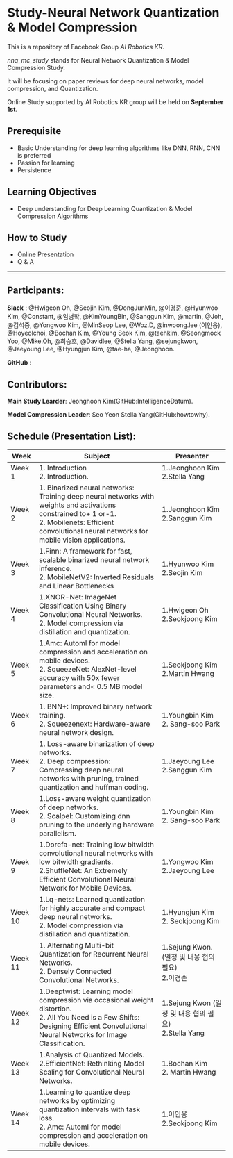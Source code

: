 # Study-Neural Network Quantization & Model Compression

This is a repository of Facebook Group *AI Robotics KR*.<br>

*nnq_mc_study* stands for Neural Network Quantization &amp; Model Compression Study.

It will be focusing on paper reviews for deep neural networks, model compression, and Quantization.

Online Study supported by AI Robotics KR group will be held on **September 1st**.

## Prerequisite

- Basic Understanding for deep learning algorithms like DNN, RNN, CNN is preferred
- Passion for learning
- Persistence


## Learning Objectives

- Deep understanding for Deep Learning Quantization & Model Compression Algorithms


## How to Study

- Online Presentation
- Q & A

---
## Participants:

**Slack** : @Hwigeon Oh, @Seojin Kim, @DongJunMin, @이경준, @Hyunwoo Kim, @Constant, @임병학, @KimYoungBin, @Sanggun Kim, @martin, @Joh, @김석중, @Yongwoo Kim, @MinSeop Lee, @Woz.D, @inwoong.lee (이인웅), @Hoyeolchoi, @Bochan Kim, @Young Seok Kim, @taehkim, @Seongmock Yoo, @Mike.Oh, @최승호, @Davidlee, @Stella Yang, @sejungkwon, @Jaeyoung Lee, @Hyungjun Kim, @tae-ha, @Jeonghoon.

**GitHub** : 

## Contributors:

**Main Study Learder**: Jeonghoon Kim(GitHub:IntelligenceDatum).

**Model Compression Leader**: Seo Yeon Stella Yang(GitHub:howtowhy).

## Schedule (Presentation List):

| Week         | Subject                                                                                            | Presenter       |
|--------------|----------------------------------------------------------------------------------------------------|-----------------|
| Week 1  |1. Introduction <br /> 2. Introduction. |  1.Jeonghoon Kim<br />2.Stella Yang|
| Week 2  |1. Binarized neural networks: Training deep neural networks with weights and activations constrained to+ 1 or-1.<br /> 2. Mobilenets: Efficient convolutional neural networks for mobile vision applications. |1.Jeonghoon Kim<br />2.Sanggun Kim|
| Week 3  |1.Finn: A framework for fast, scalable binarized neural network inference.<br />2. MobileNetV2: Inverted Residuals and Linear Bottlenecks| 1.Hyunwoo Kim<br />2.Seojin Kim  |
| Week 4  |1.XNOR-Net: ImageNet Classification Using Binary Convolutional Neural Networks.<br />2. Model compression via distillation and quantization. |1.Hwigeon Oh<br />2.Seokjoong Kim |
| Week 5  |1.Amc: Automl for model compression and acceleration on mobile devices.<br />2. SqueezeNet: AlexNet-level accuracy with 50x fewer parameters and< 0.5 MB model size. |1.Seokjoong Kim<br /> 2.Martin Hwang|
| Week 6  |1. BNN+: Improved binary network training.<br />	2. Squeezenext: Hardware-aware neural network design.|1.Youngbin Kim<br />2.	Sang-soo Park|
| Week 7  |1. Loss-aware binarization of deep networks.<br />2. Deep compression: Compressing deep neural networks with pruning, trained quantization and huffman coding.|1.Jaeyoung Lee<br />2.Sanggun Kim|
| Week 8  |1.Loss-aware weight quantization of deep networks.<br />	2. Scalpel: Customizing dnn pruning to the underlying hardware parallelism.|1.Youngbin Kim<br />2. Sang-soo Park|
| Week 9  |1.Dorefa-net: Training low bitwidth convolutional neural networks with low bitwidth gradients.<br />2.ShuffleNet: An Extremely Efficient Convolutional Neural Network for Mobile Devices.|1.Yongwoo Kim<br />2.Jaeyoung Lee|
| Week 10  |1.Lq-nets: Learned quantization for highly accurate and compact deep neural networks.<br />2. Model compression via distillation and quantization.|1.Hyungjun Kim<br />2. Seokjoong Kim|
| Week 11  |1. Alternating Multi-bit Quantization for Recurrent Neural Networks.<br />	2. Densely Connected Convolutional Networks.|1.Sejung Kwon. (일정 및 내용 협의 필요)<br />2.이경준|
| Week 12  |1.Deeptwist: Learning model compression via occasional weight distortion.<br />2. All You Need is a Few Shifts: Designing Efficient Convolutional Neural Networks for Image Classification.|1.Sejung Kwon (일정 및 내용 협의 필요)<br />2.Stella Yang|
| Week 13  |1.Analysis of Quantized Models.<br />2.EfficientNet: Rethinking Model Scaling for Convolutional Neural Networks.	|1.Bochan Kim<br />2.	Martin Hwang|    
| Week 14  |1.Learning to quantize deep networks by optimizing quantization intervals with task loss.<br />2. Amc: Automl for model compression and acceleration on mobile devices.|1.이인웅<br />2.Seokjoong Kim|
